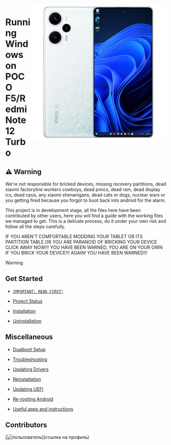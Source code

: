 <img align="right" src="https://raw.githubusercontent.com/Xhdsos/Port-Windows-POCO-F5-RN12T/main/marble.png" width="425" alt="Windows running on POCO F5/Redmi Note 12 Turbo">

# Running Windows on POCO F5/Redmi Note 12 Turbo

## ⚠️ Warning
We're not responsible for bricked devices, missing recovery partitions, dead xiaomi factoryline workers cowboys, dead pmics, dead ram, dead display ics, dead cpus, any xiaomi shenanigans, dead cats or dogs, nuclear wars or you getting fired because you forgot to boot back into android for the alarm.

This project is in development stage, all the files here have been contributed by other users, here you will find a guide with the working files we managed to get. This is a delicate process, do it under your own risk and follow all the steps carefully.

IF YOU AREN'T COMFORTABLE MODDING YOUR TABLET OR ITS PARTITION TABLE OR YOU ARE PARANOID OF BRICKING YOUR DEVICE CLICK AWAY NOW!!! YOU HAVE BEEN WARNED, YOU ARE ON YOUR OWN IF YOU BRICK YOUR DEVICE!!! AGAIN! YOU HAVE BEEN WARNED!!!
> [!WARNING]

## Get Started

- [```IMPORTANT: READ FIRST!```](guide/English/important.md)

- [Project Status](guide/English/status.md)

- [Installation](guide/English/1-partition-en.md)

- [Uninstallation](guide/English/uninstall-en.md)


## Miscellaneous
- [Dualboot Setup](guide/English/dualboot-en.md)

- [Troubleshooting](guide/English/troubleshooting-en.md)

- [Updating Drivers](guide/English/update-en.md)

- [Reinstallation](guide/English/reinstall-en.md)

- [Updating UEFI](guide/English/UEFI-updating-en.md)

- [Re-rooting Android](guide/English/Re-rooting-en.md)

- [Useful apps and instructions](guide/English/Additional-materials-en.md)

## Contributors
[<img alt="пользователь" src="ссылка на аву" />](ссылка на профиль)
